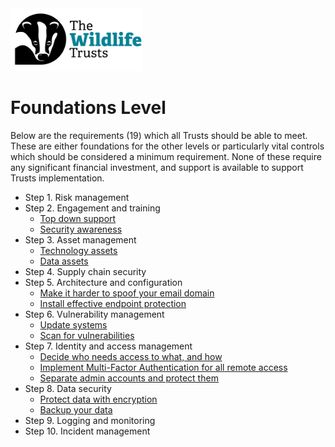 <img src="/Levels/twt-logo.png" height="100">

# Foundations Level

Below are the requirements (19) which all Trusts should be able to meet.  These are either foundations for the other levels or particularly vital controls which should be considered a minimum requirement.  None of these require any significant financial investment, and support is available to support Trusts implementation.

-   Step 1. Risk management
-   Step 2. Engagement and training
    - [Top down support](/1-Understand-your-risks/Step-02-Engagement-and-Training.md#top-down-support)
    - [Security awareness](/1-Understand-your-risks/Step-02-Engagement-and-Training.md#security-awareness)
-   Step 3. Asset management
    - [Technology assets](/1-Understand-your-risks/Step-03-Asset-Management.md#technology-assets)
    - [Data assets](/1-Understand-your-risks/Step-03-Asset-Management.md#data-assets)
-   Step 4. Supply chain security
-   Step 5. Architecture and configuration
    - [Make it harder to spoof your email domain](/2-Implement-appropriate-mitigations/Step-05-Architecture-and-Configuration.md#make-it-harder-to-spoof-your-email-domain)
    - [Install effective endpoint protection](/2-Implement-appropriate-mitigations/Step-05-Architecture-and-Configuration.md#install-effective-endpoint-protection)
-   Step 6. Vulnerability management
    - [Update systems](/2-Implement-appropriate-mitigations/Step-06-Vulnerability-Management.md#update-systems)
    - [Scan for vulnerabilities](/2-Implement-appropriate-mitigations/Step-06-Vulnerability-Management.md#scan-for-vulnerabilities)
-   Step 7. Identity and access management
    - [Decide who needs access to what, and how](/2-Implement-appropriate-mitigations/Step-07-Identity-and-Access-Management.md#decide-who-needs-access-to-what-and-how)
	- [Implement Multi-Factor Authentication for all remote access](/2-Implement-appropriate-mitigations/Step-07-Identity-and-Access-Management.md#implement-multi-factor-authentication-for-all-remote-access)
	- [Separate admin accounts and protect them](/2-Implement-appropriate-mitigations/Step-07-Identity-and-Access-Management.md#separate-admin-accounts-and-protect-them)
-   Step 8. Data security
	- [Protect data with encryption](/2-Implement-appropriate-mitigations/Step-08-Data-Security.md#protect-data-with-encryption)
	- [Backup your data](/2-Implement-appropriate-mitigations/Step-08-Data-Security.md#backup-your-data)
-   Step 9. Logging and monitoring
-   Step 10. Incident management